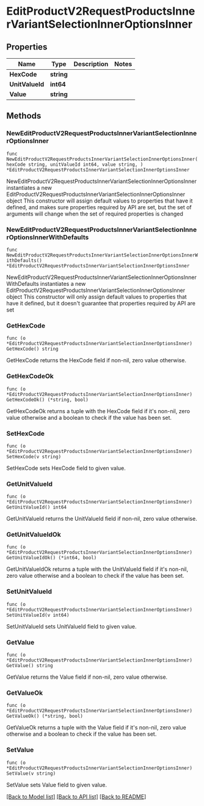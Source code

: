 # EditProductV2RequestProductsInnerVariantSelectionInnerOptionsInner

## Properties

Name | Type | Description | Notes
------------ | ------------- | ------------- | -------------
**HexCode** | **string** |  | 
**UnitValueId** | **int64** |  | 
**Value** | **string** |  | 

## Methods

### NewEditProductV2RequestProductsInnerVariantSelectionInnerOptionsInner

`func NewEditProductV2RequestProductsInnerVariantSelectionInnerOptionsInner(hexCode string, unitValueId int64, value string, ) *EditProductV2RequestProductsInnerVariantSelectionInnerOptionsInner`

NewEditProductV2RequestProductsInnerVariantSelectionInnerOptionsInner instantiates a new EditProductV2RequestProductsInnerVariantSelectionInnerOptionsInner object
This constructor will assign default values to properties that have it defined,
and makes sure properties required by API are set, but the set of arguments
will change when the set of required properties is changed

### NewEditProductV2RequestProductsInnerVariantSelectionInnerOptionsInnerWithDefaults

`func NewEditProductV2RequestProductsInnerVariantSelectionInnerOptionsInnerWithDefaults() *EditProductV2RequestProductsInnerVariantSelectionInnerOptionsInner`

NewEditProductV2RequestProductsInnerVariantSelectionInnerOptionsInnerWithDefaults instantiates a new EditProductV2RequestProductsInnerVariantSelectionInnerOptionsInner object
This constructor will only assign default values to properties that have it defined,
but it doesn't guarantee that properties required by API are set

### GetHexCode

`func (o *EditProductV2RequestProductsInnerVariantSelectionInnerOptionsInner) GetHexCode() string`

GetHexCode returns the HexCode field if non-nil, zero value otherwise.

### GetHexCodeOk

`func (o *EditProductV2RequestProductsInnerVariantSelectionInnerOptionsInner) GetHexCodeOk() (*string, bool)`

GetHexCodeOk returns a tuple with the HexCode field if it's non-nil, zero value otherwise
and a boolean to check if the value has been set.

### SetHexCode

`func (o *EditProductV2RequestProductsInnerVariantSelectionInnerOptionsInner) SetHexCode(v string)`

SetHexCode sets HexCode field to given value.


### GetUnitValueId

`func (o *EditProductV2RequestProductsInnerVariantSelectionInnerOptionsInner) GetUnitValueId() int64`

GetUnitValueId returns the UnitValueId field if non-nil, zero value otherwise.

### GetUnitValueIdOk

`func (o *EditProductV2RequestProductsInnerVariantSelectionInnerOptionsInner) GetUnitValueIdOk() (*int64, bool)`

GetUnitValueIdOk returns a tuple with the UnitValueId field if it's non-nil, zero value otherwise
and a boolean to check if the value has been set.

### SetUnitValueId

`func (o *EditProductV2RequestProductsInnerVariantSelectionInnerOptionsInner) SetUnitValueId(v int64)`

SetUnitValueId sets UnitValueId field to given value.


### GetValue

`func (o *EditProductV2RequestProductsInnerVariantSelectionInnerOptionsInner) GetValue() string`

GetValue returns the Value field if non-nil, zero value otherwise.

### GetValueOk

`func (o *EditProductV2RequestProductsInnerVariantSelectionInnerOptionsInner) GetValueOk() (*string, bool)`

GetValueOk returns a tuple with the Value field if it's non-nil, zero value otherwise
and a boolean to check if the value has been set.

### SetValue

`func (o *EditProductV2RequestProductsInnerVariantSelectionInnerOptionsInner) SetValue(v string)`

SetValue sets Value field to given value.



[[Back to Model list]](../README.md#documentation-for-models) [[Back to API list]](../README.md#documentation-for-api-endpoints) [[Back to README]](../README.md)


